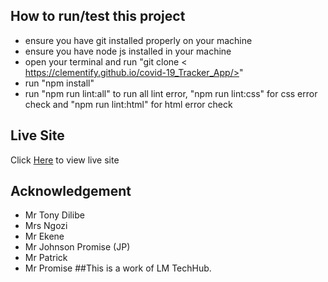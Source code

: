 ## How to run/test this project
- ensure you have git installed properly on your machine
- ensure you have node js installed in your machine
- open your terminal and run "git clone <  https://clementify.github.io/covid-19_Tracker_App/>"
- run "npm install"
- run "npm run lint:all" to run all lint error, "npm run lint:css" for css error check and "npm run lint:html" for html error check
## Live Site
Click [Here]( https://clementify.github.io/covid-19_Tracker_App/) to view live site
## Acknowledgement
- Mr Tony Dilibe
- Mrs Ngozi
- Mr Ekene
- Mr Johnson Promise (JP)
- Mr Patrick
- Mr Promise
##This is a work of LM TechHub.
